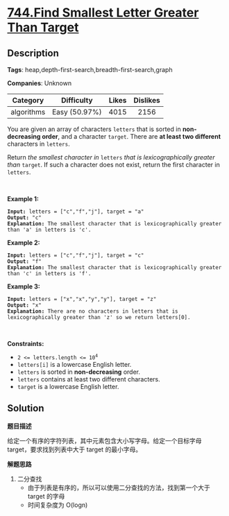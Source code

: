 # [744.Find Smallest Letter Greater Than Target](https://leetcode.com/problems/find-smallest-letter-greater-than-target/description/)

## Description

**Tags**: heap,depth-first-search,breadth-first-search,graph

**Companies**: Unknown

|  Category  |  Difficulty   | Likes | Dislikes |
| :--------: | :-----------: | :---: | :------: |
| algorithms | Easy (50.97%) | 4015  |   2156   |

<p>You are given an array of characters <code>letters</code> that is sorted in <strong>non-decreasing order</strong>, and a character <code>target</code>. There are <strong>at least two different</strong> characters in <code>letters</code>.</p>
<p>Return <em>the smallest character in </em><code>letters</code><em> that is lexicographically greater than </em><code>target</code>. If such a character does not exist, return the first character in <code>letters</code>.</p>
<p>&nbsp;</p>
<p><strong class="example">Example 1:</strong></p>
<pre><code><strong>Input:</strong> letters = [&quot;c&quot;,&quot;f&quot;,&quot;j&quot;], target = &quot;a&quot;
<strong>Output:</strong> &quot;c&quot;
<strong>Explanation:</strong> The smallest character that is lexicographically greater than &#39;a&#39; in letters is &#39;c&#39;.</code></pre>
<p><strong class="example">Example 2:</strong></p>
<pre><code><strong>Input:</strong> letters = [&quot;c&quot;,&quot;f&quot;,&quot;j&quot;], target = &quot;c&quot;
<strong>Output:</strong> &quot;f&quot;
<strong>Explanation:</strong> The smallest character that is lexicographically greater than &#39;c&#39; in letters is &#39;f&#39;.</code></pre>
<p><strong class="example">Example 3:</strong></p>
<pre><code><strong>Input:</strong> letters = [&quot;x&quot;,&quot;x&quot;,&quot;y&quot;,&quot;y&quot;], target = &quot;z&quot;
<strong>Output:</strong> &quot;x&quot;
<strong>Explanation:</strong> There are no characters in letters that is lexicographically greater than &#39;z&#39; so we return letters[0].</code></pre>
<p>&nbsp;</p>
<p><strong>Constraints:</strong></p>
<ul>
  <li><code>2 &lt;= letters.length &lt;= 10<sup>4</sup></code></li>
  <li><code>letters[i]</code> is a lowercase English letter.</li>
  <li><code>letters</code> is sorted in <strong>non-decreasing</strong> order.</li>
  <li><code>letters</code> contains at least two different characters.</li>
  <li><code>target</code> is a lowercase English letter.</li>
</ul>

## Solution

**题目描述**

给定一个有序的字符列表，其中元素包含大小写字母。给定一个目标字母 target，要求找到列表中大于 target 的最小字母。

**解题思路**

1. 二分查找
   - 由于列表是有序的，所以可以使用二分查找的方法，找到第一个大于 target 的字母
   - 时间复杂度为 O(logn)
